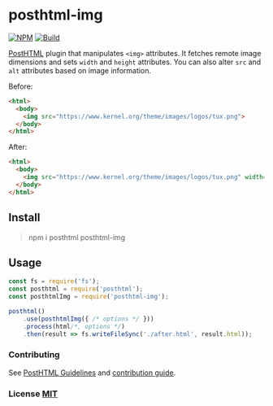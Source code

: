 # posthtml-img

[![NPM][npm]][npm-url]
[![Build][build]][build-badge]

[PostHTML](https://github.com/posthtml/posthtml) plugin that manipulates `<img>` attributes.
It fetches remote image dimensions and sets `width` and `height` attributes.
You can also alter `src` and `alt` attributes based on image information.

Before:
``` html
<html>
  <body>
    <img src="https://www.kernel.org/theme/images/logos/tux.png">
  </body>
</html>
```

After:
``` html
<html>
  <body>
    <img src="https://www.kernel.org/theme/images/logos/tux.png" width="104" height="120">
  </body>
</html>
```

## Install

> npm i posthtml posthtml-img

## Usage

``` js
const fs = require('fs');
const posthtml = require('posthtml');
const posthtmlImg = require('posthtml-img');

posthtml()
    .use(posthtmlImg({ /* options */ }))
    .process(html/*, options */)
    .then(result => fs.writeFileSync('./after.html', result.html));
```

### Contributing

See [PostHTML Guidelines](https://github.com/posthtml/posthtml/tree/master/docs) and [contribution guide](CONTRIBUTING.md).

### License [MIT](LICENSE)

[npm]: https://img.shields.io/npm/v/posthtml-img.svg
[npm-url]: https://npmjs.com/package/posthtml-img

[build]: https://travis-ci.org/iqqmuT/posthtml-img.svg?branch=master
[build-badge]: https://travis-ci.org/iqqmuT/posthtml-img?branch=master
